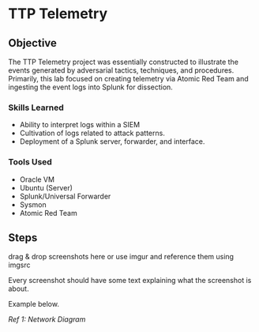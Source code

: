 # TTP Telemetry

## Objective

The TTP Telemetry project was essentially constructed to illustrate the events generated by adversarial tactics, techniques, and procedures. Primarily, this lab focused on creating telemetry via Atomic Red Team and ingesting the event logs into Splunk for dissection.

### Skills Learned

- Ability to interpret logs within a SIEM
- Cultivation of logs related to attack patterns.
- Deployment of a Splunk server, forwarder, and interface.

### Tools Used

- Oracle VM
- Ubuntu (Server)
- Splunk/Universal Forwarder
- Sysmon
- Atomic Red Team

## Steps
drag & drop screenshots here or use imgur and reference them using imgsrc

Every screenshot should have some text explaining what the screenshot is about.

Example below.

*Ref 1: Network Diagram*

